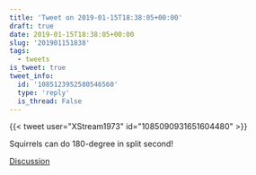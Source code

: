 ```yaml
---
title: 'Tweet on 2019-01-15T18:38:05+00:00'
draft: true
date: 2019-01-15T18:38:05+00:00
slug: '201901151838'
tags:
  - tweets
is_tweet: true
tweet_info:
  id: '1085123952580546560'
  type: 'reply'
  is_thread: False
---
```




{{< tweet user="XStream1973" id="1085090931651604480" >}}

Squirrels can do 180-degree in split second!

[Discussion](https://x.com/sytelus/status/1085123952580546560)
